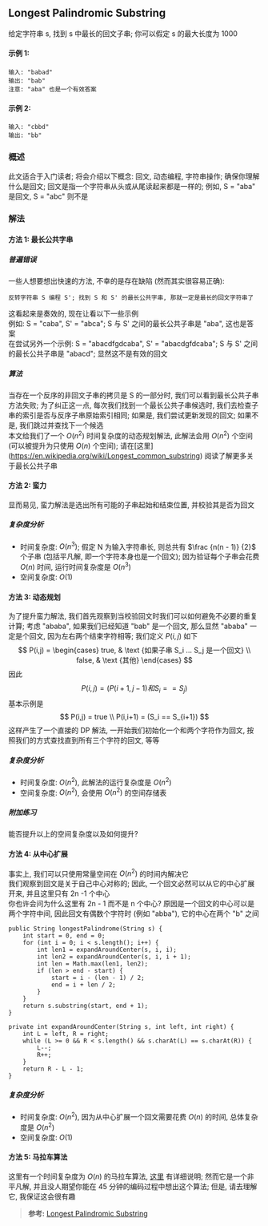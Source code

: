 ## Longest Palindromic Substring
给定字符串 s, 找到 s 中最长的回文子串; 你可以假定 s 的最大长度为 1000

#### 示例 1:
```
输入: "babad"
输出: "bab"
注意: "aba" 也是一个有效答案
```

#### 示例 2:
```
输入: "cbbd"
输出: "bb"
```

### 概述
此文适合于入门读者; 将会介绍以下概念: 回文, 动态编程, 字符串操作; 确保你理解什么是回文; 回文是指一个字符串从头或从尾读起来都是一样的; 例如, S = "aba" 是回文, S = "abc" 则不是

### 解法

#### 方法 1: 最长公共字串
##### 普遍错误
一些人想要想出快速的方法, 不幸的是存在缺陷 (然而其实很容易正确):
```
反转字符串 S 编程 S'; 找到 S 和 S' 的最长公共字串, 那就一定是最长的回文字符串了
```
这看起来是奏效的, 现在让看以下一些示例  
例如: S = "caba", S' = "abca"; S 与 S' 之间的最长公共子串是 "aba", 这也是答案  
在尝试另外一个示例: S = "abacdfgdcaba", S' = "abacdgfdcaba"; S 与 S' 之间的最长公共子串是 "abacd"; 显然这不是有效的回文

##### 算法
当存在一个反序的非回文子串的拷贝是 S 的一部分时, 我们可以看到最长公共子串方法失败; 为了纠正这一点, 每次我们找到一个最长公共子串候选时, 我们去检查子串的索引是否与反序子串原始索引相同; 如果是, 我们尝试更新发现的回文; 如果不是, 我们跳过并查找下一个候选  
本文给我们了一个 $O(n^2)$ 时间复杂度的动态规划解法, 此解法会用 $O(n^2)$ 个空间 (可以被提升为只使用 $O(n)$ 个空间); 请在[这里] (https://en.wikipedia.org/wiki/Longest_common_substring) 阅读了解更多关于最长公共子串

#### 方法 2: 蛮力
显而易见, 蛮力解法是选出所有可能的子串起始和结束位置, 并校验其是否为回文
##### 复杂度分析
- 时间复杂度: $O(n^3)$; 假定 N 为输入字符串长, 则总共有 $\frac {n(n - 1)} {2}$ 个子串 (包括平凡解, 即一个字符本身也是一个回文); 因为验证每个子串会花费 $O(n)$ 时间, 运行时间复杂度是 $O(n^3)$
- 空间复杂度: $O(1)$

#### 方法 3: 动态规划
为了提升蛮力解法, 我们首先观察到当校验回文时我们可以如何避免不必要的重复计算; 考虑 "ababa", 如果我们已经知道 "bab" 是一个回文, 那么显然 "ababa" 一定是个回文, 因为左右两个结束字符相等; 我们定义 $P(i,j)$ 如下
$$ P(i,j) = \begin{cases} true, & \text {如果子串 S_i ... S_j 是一个回文} \\ false, & \text {其他} \end{cases} $$
因此
$$ P(i,j) = (P(i+1, j-1) 和 S_i == S_j) $$
基本示例是
$$ P(i,j) = true \\ P(i,i+1) = (S_i == S_{i+1}) $$
这样产生了一个直接的 DP 解法, 一开始我们初始化一个和两个字符作为回文, 按照我们的方式查找直到所有三个字符的回文, 等等
##### 复杂度分析
- 时间复杂度: $O(n^2)$, 此解法的运行复杂度是 $O(n^2)$
- 空间复杂度: $O(n^2)$, 会使用 $O(n^2)$ 的空间存储表
##### 附加练习
能否提升以上的空间复杂度以及如何提升?

#### 方法 4: 从中心扩展
事实上, 我们可以只使用常量空间在 $O(n^2)$ 的时间内解决它  
我们观察到回文是关于自己中心对称的; 因此, 一个回文必然可以从它的中心扩展开来, 并且这里只有 2n -1 个中心  
你也许会问为什么这里有 2n - 1 而不是 n 个中心? 原因是一个回文的中心可以是两个字符中间, 因此回文有偶数个字符时 (例如 "abba"), 它的中心在两个 "b" 之间
```
public String longestPalindrome(String s) {
    int start = 0, end = 0;
    for (int i = 0; i < s.length(); i++) {
        int len1 = expandAroundCenter(s, i, i);
        int len2 = expandAroundCenter(s, i, i + 1);
        int len = Math.max(len1, len2);
        if (len > end - start) {
            start = i - (len - 1) / 2;
            end = i + len / 2;
        }
    }
    return s.substring(start, end + 1);
}

private int expandAroundCenter(String s, int left, int right) {
    int L = left, R = right;
    while (L >= 0 && R < s.length() && s.charAt(L) == s.charAt(R)) {
        L--;
        R++;
    }
    return R - L - 1;
}
```
##### 复杂度分析
- 时间复杂度: $O(n^2)$, 因为从中心扩展一个回文需要花费 $O(n)$ 的时间, 总体复杂度是 $O(n^2)$
- 空间复杂度: $O(1)$

#### 方法 5: 马拉车算法
这里有一个时间复杂度为 $O(n)$ 的马拉车算法, [这里](http://articles.leetcode.com/longest-palindromic-substring-part-ii/) 有详细说明; 然而它是一个非平凡解, 并且没人期望你能在 45 分钟的编码过程中想出这个算法; 但是, 请去理解它, 我保证这会很有趣

>**参考:**
[Longest Palindromic Substring](https://leetcode.com/articles/longest-palindromic-substring/)
